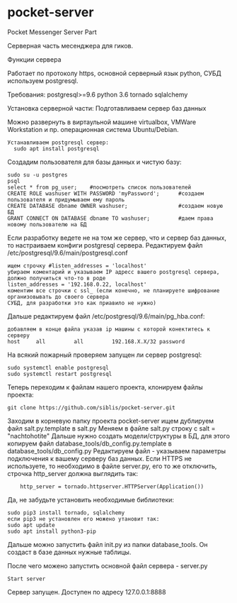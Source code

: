# pocket-server
Pocket Messenger Server Part

Серверная часть месенджера для гиков.

Функции сервера

  Работает по протоколу https, основной серверный язык python, СУБД используем postgresql.

Требования:
  postgresql>=9.6
  python 3.6
    tornado
    sqlalchemy

Установка серверной части:
  Подготавливаем сервер баз данных
  
   Можно развернуть в виртаульной машине virtualbox, VMWare Workstation и пр. операционная система Ubuntu/Debian.
    
    Устанавливаем postgresql сервер: 
      sudo apt install postgresql
  
   Создадим пользователя для базы данных и чистую базу:
   
    sudo su -u postgres
    psql
    select * from pg_user;    #посмотреть список пользователей
    CREATE ROLE washuser WITH PASSWORD 'myPassword';      #создаем пользователя и придумываем ему пароль
    CREATE DATABASE dbname OWNER washuser;                #создаем новую БД
    GRANT CONNECT ON DATABASE dbname TO washuser;         #даем права новому пользователю на БД
   
   Если разработку ведете не на том же сервер, что и сервер баз данных, то настраиваем конфиги postgresql сервера. 
   Редактируем файл /etc/postgresql/9.6/main/postgresql.conf
    
    ищем строчку #listen_addresses = 'localhost'
    убираем коментарий и указываем IP адресс вашего postgresql сервера, должно получиться что-то в роде
    listen_addresses = '192.168.0.22, localhost'	
    коментим все строчки с ssl_ (если конечно, не планируете шифрование организовывать до своего сервера 
    СУБД, для разработки это как приавило не нужно)
   
   Дальше редактируем файл /etc/postgresql/9.6/main/pg_hba.conf:
   
    добавляем в конце файла указав ip машины с которой конектитесь к серверу
    host	 all		 all		 192.168.Х.Х/32	password
    
   На всякий пожарный проверяем запущен ли сервер postgresql:
    
    sudo systemctl enable postgresql
    sudo systemctl restart postgresql
   
   Теперь переходим к файлам нашего проекта, клонируем файлы проекта:
   
    git clone https://github.com/siblis/pocket-server.git
   
   Заходим в корневую папку проекта pocket-server ищем дублируем файл salt.py.template в salt.py
   Меняем в файле salt.py строку с salt = "nachtohotite"
   Дальше нужно создать модели/структуры в БД, для этого копируем файл database_tools/db_config.py.template в 
   database_tools/db_config.py
   Редактируем файл - указываем параметры подключения к вашему серверу баз данных.
   Если HTTPS не используете, то необходимо в файле server.py, его то же отключить, строчка http_server должна
   выглядить так:
   
        http_server = tornado.httpserver.HTTPServer(Application())
    
   Да, не забудьте установить необходимые библиотеки:
    
    sudo pip3 install tornado, sqlalchemy
    если pip3 не установлен его можено утановит так:
    sudo apt update
    sudo apt install python3-pip
    
   Дальше можно запустить файл init.py из папки database_tools. Он создаст в базе данных нужные таблицы.
   
   После чего можено запустить основной файл сервера - server.py
    
    Start server
   
   Сервер запущен. Доступен по адресу 127.0.0.1:8888

  
